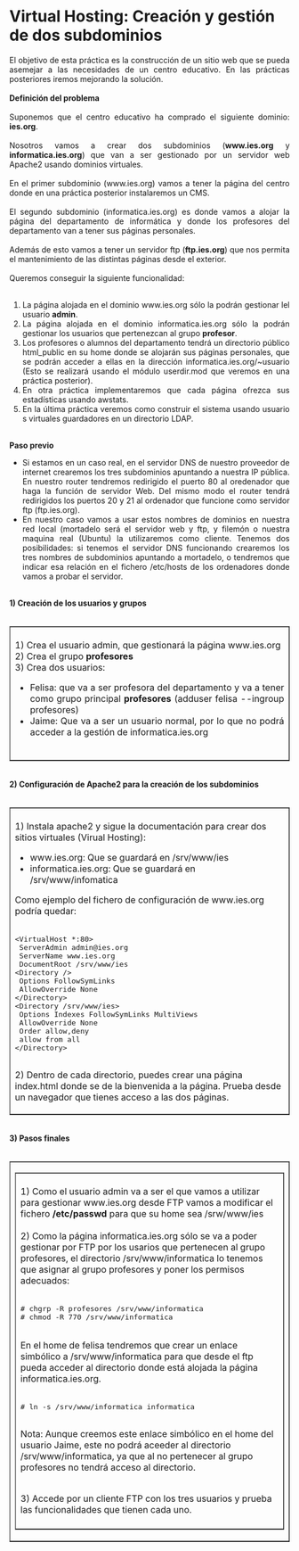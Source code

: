 # Virtual Hosting: Creación y gestión de dos subdominios
<div style="text-align: justify;">El objetivo de esta práctica es la construcción de un sitio web que se pueda asemejar a las necesidades de un centro educativo. En las prácticas posteriores iremos mejorando la solución.<br /><br /><span style="font-weight: bold;">Definición del problema</span><br /><br /> Suponemos que el centro educativo ha comprado el siguiente dominio: <span style="font-weight: bold;">ies.org</span>.<br /><br />Nosotros vamos a crear dos subdominios (<span style="font-weight: bold;">www.ies.org</span> y <span style="font-weight: bold;">informatica.ies.org</span>) que van a ser gestionado por un servidor web Apache2 usando dominios virtuales.<br /><br />En el primer subdominio (www.ies.org) vamos a tener la página del centro donde en una práctica posterior instalaremos un CMS.<br /><br />El segundo subdominio (informatica.ies.org) es donde vamos a alojar la página del departamento de informática y donde los profesores del departamento van a tener sus páginas personales.<br /><br />Además de esto vamos a tener un servidor ftp (<span style="font-weight: bold;">ftp.ies.org</span>) que nos permita el mantenimiento de las distintas páginas desde el exterior.<br /><br />Queremos conseguir la siguiente funcionalidad:<br /><br />
  <ol>
    <li>La página alojada en el dominio www.ies.org sólo la podrán gestionar lel usuario <span style="font-weight: bold;">admin</span>.</li>
    <li>La página alojada en el dominio informatica.ies.org sólo la podrán gestionar los usuarios que pertenezcan al grupo <span style="font-weight: bold;">profesor</span>.</li>
    <li>Los profesores o alumnos del departamento tendrá un directorio público html_public en su home donde se alojarán sus páginas personales, que se podrán acceder a ellas en la dirección informatica.ies.org/~usuario (Esto se realizará usando el módulo userdir.mod que veremos en una práctica posterior).</li>
    <li>En otra práctica implementaremos que cada página ofrezca sus estadísticas usando awstats.<br /></li>
    <li>En la última práctica veremos como construir el sistema usando usuario s virtuales guardadores en un directorio LDAP.<br /></li>
  </ol><br /><span style="font-weight: bold;">Paso previo</span><br />
  <ul>
    <li>Si estamos en un caso real, en el servidor DNS de nuestro proveedor de internet crearemos los tres subdominios apuntando a nuestra IP pública. En nuestro router tendremos redirigido el puerto 80 al oredenador que haga la función de servidor Web. Del mismo modo el router tendrá redirigidos los puertos 20 y 21 al ordenador que funcione como servidor ftp (ftp.ies.org).<br /></li>
    <li>En nuestro caso vamos a usar estos nombres de dominios en nuestra red local (mortadelo será el servidor web y ftp, y filemón o nuestra maquina real (Ubuntu) la utilizaremos como cliente. Tenemos dos posibilidades: si tenemos el servidor DNS funcionando crearemos los tres nombres de subdominios apuntando a mortadelo, o tendremos que indicar esa relación en el fichero /etc/hosts de los ordenadores donde vamos a probar el servidor.</li><br />
  </ul><span style="font-weight: bold;">1) Creación de los usuarios y grupos<br /><br /><span style="font-weight: bold;"></span></span>
  <table width="100%" border="1" style="text-align: left; margin-left: 0px; margin-right: 0px;"><tbody>
    <tr>
      <td width="100%" valign="top"><br />
        <div style="text-align: justify;">1) Crea el usuario <span>admin</span>, que gestionará la página www.ies.org<br />2) Crea el grupo <span style="font-weight: bold;">profesores</span><br />3) Crea dos usuarios:<br /></div>
        <ul style="text-align: justify;">
          <li>Felisa: que va a ser profesora del departamento y va a tener como grupo principal <span style="font-weight: bold;">profesores</span> (adduser felisa --ingroup profesores)<br /></li>
          <li>Jaime: Que va a ser un usuario normal, por lo que no podrá acceder a la gestión de informatica.ies.org<br /></li>
        </ul><br />
      </td>
    </tr></tbody>
  </table><br /><span style="font-weight: bold;">2) Configuración de Apache2 para la creación de los subdominios</span><br style="font-weight: bold;" /><br />
  <table width="100%" border="1"><tbody>
    <tr>
      <td width="100%" valign="top"><br />1) Instala apache2 y sigue la documentación para crear dos sitios virtuales (Virual Hosting):<br />
        <ul>
          <li>www.ies.org: Que se guardará en /srv/www/ies</li>
          <li>informatica.ies.org: Que se guardará en /srv/www/infomatica</li>
        </ul>Como ejemplo del fichero de configuración de www.ies.org podría quedar:<br /><br /><pre>&lt;VirtualHost *:80&gt;
 ServerAdmin admin@ies.org
 ServerName www.ies.org
 DocumentRoot /srv/www/ies
&lt;Directory /&gt;
 Options FollowSymLinks
 AllowOverride None
&lt;/Directory&gt;
&lt;Directory /srv/www/ies&gt;
 Options Indexes FollowSymLinks MultiViews
 AllowOverride None
 Order allow,deny
 allow from all
&lt;/Directory&gt;

</pre>
        <p>2) Dentro de cada directorio, puedes crear una página index.html donde se de la bienvenida a la página. Prueba desde un navegador que tienes acceso a las dos páginas.<br /></p>
      </td>
    </tr></tbody>
  </table>
  <div style="text-align: justify;"><br /><span style="font-weight: bold;">3) Pasos finales</span><br /><br />
    <table width="100%" border="1"><tbody>
      <tr>
        <td width="100%" valign="top">
          <table width="100%" border="1"><tbody>
            <tr>
              <td width="100%" valign="top"><br />1) Como el usuario admin va a ser el que vamos a utilizar para gestionar www.ies.org desde FTP vamos a modificar el fichero <span style="font-weight: bold;">/etc/passwd </span>para que su home sea /srw/www/ies<br /><br />2) Como la página informatica.ies.org sólo se va a poder gestionar por FTP por los usarios que pertenecen al grupo profesores, el directorio /srv/www/informatica lo tenemos que asignar al grupo profesores y poner los permisos adecuados:<br /><br /><pre># chgrp -R profesores /srv/www/informatica
# chmod -R 770 /srv/www/informatica</pre><br />En el home de felisa tendremos que crear un enlace simbólico a /srv/www/informatica para que desde el ftp pueda acceder al directorio donde está alojada la página informatica.ies.org.<br /><br /><pre># ln -s /srv/www/informatica informatica

</pre>
                <p>Nota: Aunque creemos este enlace simbólico en el home del usuario Jaime, este no podrá aceeder al directorio /srv/www/informatica, ya que al no pertenecer al grupo profesores no tendrá acceso al directorio.<br /></p><br />3) Accede por un cliente FTP con los tres usuarios y prueba las funcionalidades que tienen cada uno.<br /><br />
              </td>
            </tr></tbody>
          </table>
        </td>
      </tr></tbody>
    </table><br /></div><span style="font-weight: bold;"></span><span style="font-weight: bold;"><br /></span></div>
<div style="text-align: justify;"> </div>

